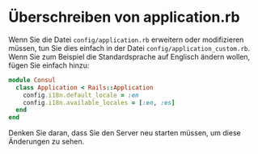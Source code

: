 # Überschreiben von application.rb

Wenn Sie die Datei `config/application.rb` erweitern oder modifizieren müssen, tun Sie dies einfach in der Datei `config/application_custom.rb`. Wenn Sie zum Beispiel die Standardsprache auf Englisch ändern wollen, fügen Sie einfach hinzu:

```ruby
module Consul
  class Application < Rails::Application
    config.i18n.default_locale = :en
    config.i18n.available_locales = [:en, :es]
  end
end
```

Denken Sie daran, dass Sie den Server neu starten müssen, um diese Änderungen zu sehen.
